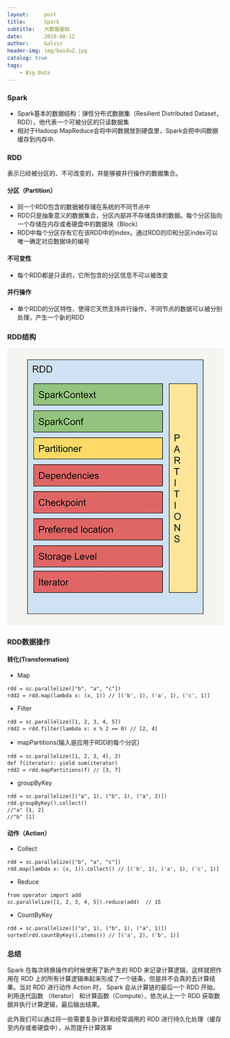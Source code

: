 ```yaml
---
layout:     post
title:      Spark
subtitle:   大数据基础
date:       2019-08-12
author:     Galvin
header-img: img/baidu2.jpg
catalog: true
tags:
    - Big Data
---
```



### Spark
- Spark基本的数据结构：弹性分布式数据集（Resilient Distributed Dataset，RDD），他代表一个可被分区的只读数据集
- 相对于Hadoop MapReduce会将中间数据放到硬盘里，Spark会把中间数据缓存到内存中.

### RDD
表示已经被分区的、不可改变的，并能够被并行操作的数据集合。

#### 分区（Partition）
- 同一个RDD包含的数据被存储在系统的不同节点中
- RDD只是抽象意义的数据集合，分区内部并不存储具体的数据。每个分区指向一个存储在内存或者硬盘中的数据块（Block）
- RDD中每个分区存有它在该RDD中的index。通过RDD的ID和分区index可以唯一确定对应数据块的编号

#### 不可变性
- 每个RDD都是只读的，它所包含的分区信息不可以被改变

#### 并行操作
- 单个RDD的分区特性，使得它天然支持并行操作，不同节点的数据可以被分别处理，产生一个新的RDD

### RDD结构
![image](https://raw.githubusercontent.com/Galvin-wjw/Galvin-wjw.github.io/master/img/rdd-stru.png)
### RDD数据操作
#### 转化(Transformation)
- Map

```
rdd = sc.parallelize(["b", "a", "c"])
rdd2 = rdd.map(lambda x: (x, 1)) // [('b', 1), ('a', 1), ('c', 1)]

```

- Filter

```
rdd = sc.parallelize([1, 2, 3, 4, 5])
rdd2 = rdd.filter(lambda x: x % 2 == 0) // [2, 4]
```

- mapPartitions(输入是应用于RDD的每个分区)

```
rdd = sc.parallelize([1, 2, 3, 4], 2)
def f(iterator): yield sum(iterator)
rdd2 = rdd.mapPartitions(f) // [3, 7]
```

- groupByKey

```
rdd = sc.parallelize([("a", 1), ("b", 1), ("a", 2)])
rdd.groupByKey().collect()
//"a" [1, 2]
//"b" [1]
```
#### 动作（Action）
- Collect

```
rdd = sc.parallelize(["b", "a", "c"])
rdd.map(lambda x: (x, 1)).collect() // [('b', 1), ('a', 1), ('c', 1)]
```

- Reduce

```
from operator import add
sc.parallelize([1, 2, 3, 4, 5]).reduce(add)  // 15
```

- CountByKey

```
rdd = sc.parallelize([("a", 1), ("b", 1), ("a", 1)])
sorted(rdd.countByKey().items()) // [('a', 2), ('b', 1)]
```
### 总结
Spark 在每次转换操作的时候使用了新产生的 RDD 来记录计算逻辑，这样就把作用在 RDD 上的所有计算逻辑串起来形成了一个链条，但是并不会真的去计算结果。当对 RDD 进行动作 Action 时， Spark 会从计算链的最后一个 RDD 开始，利用迭代函数 （Iterator） 和计算函数（Compute），依次从上一个 RDD 获取数据并执行计算逻辑，最后输出结果。

此外我们可以通过将一些需要复杂计算和经常调用的 RDD 进行持久化处理（缓存至内存或者硬盘中），从而提升计算效率
